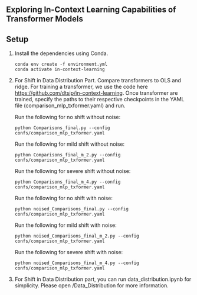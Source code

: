 
## Exploring In-Context Learning Capabilities of Transformer Models



## Setup

1. Install the dependencies using Conda. 

    ```
    conda env create -f environment.yml
    conda activate in-context-learning
    ```

2. For Shift in Data Distribution Part. Compare transformers to OLS and ridge. For training a transformer, we use the code here https://github.com/dtsip/in-context-learning. Once transformer are trained, specify the paths to their respective checkpoints in the YAML file (comparison_mlp_txformer.yaml) and run.

   
    Run the following for no shift without noise:
    ```
    python Comparisons_final.py --config confs/comparison_mlp_txformer.yaml
    ```
    Run the following for mild shift without noise:
    ```
    python Comparisons_final_m_2.py --config confs/comparison_mlp_txformer.yaml
    ```
    Run the following for severe shift without noise:
    ```
    python Comparisons_final_m_4.py --config confs/comparison_mlp_txformer.yaml
    ```
    Run the following for no shift with noise:
    ```
    python noised_Comparisons_final.py --config confs/comparison_mlp_txformer.yaml
    ```
    Run the following for mild shift with noise:
    ```
    python noised_Comparisons_final_m_2.py --config confs/comparison_mlp_txformer.yaml
    ```
    Run the following for severe shift with noise:
    ```
    python noised_Comparisons_final_m_4.py --config confs/comparison_mlp_txformer.yaml
    ```
4. For Shift in Data Distribution part, you can run data_distribution.ipynb for simplicity. Please open /Data_Distribution for more information.
    
